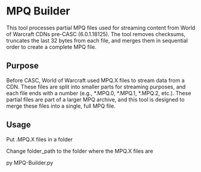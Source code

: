 # MPQ Builder
This tool processes partial MPQ files used for streaming content from World of Warcraft CDNs pre-CASC (6.0.1.18125). The tool removes checksums, truncates the last 32 bytes from each file, and merges them in sequential order to create a complete MPQ file.

## Purpose
Before CASC, World of Warcraft used MPQ.X files to stream data from a CDN. These files are split into smaller parts for streaming purposes, and each file ends with a number (e.g., *.MPQ.0, *.MPQ.1, *.MPQ.2, etc.). These partial files are part of a larger MPQ archive, and this tool is designed to merge these files into a single, full MPQ file. 

## Usage

Put .MPQ.X files in a folder

Change folder_path to the folder where the MPQ.X files are

py MPQ-Builder.py


